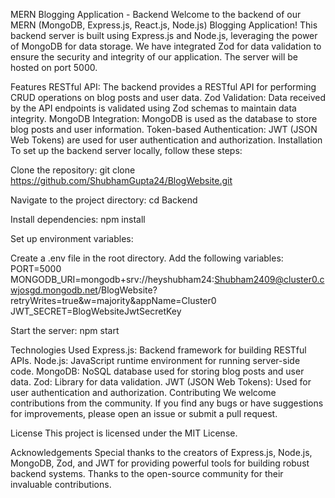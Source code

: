 
MERN Blogging Application - Backend
Welcome to the backend of our MERN (MongoDB, Express.js, React.js, Node.js) Blogging Application! This backend server is built using Express.js and Node.js, leveraging the power of MongoDB for data storage. We have integrated Zod for data validation to ensure the security and integrity of our application. The server will be hosted on port 5000.

Features
RESTful API: The backend provides a RESTful API for performing CRUD operations on blog posts and user data.
Zod Validation: Data received by the API endpoints is validated using Zod schemas to maintain data integrity.
MongoDB Integration: MongoDB is used as the database to store blog posts and user information.
Token-based Authentication: JWT (JSON Web Tokens) are used for user authentication and authorization.
Installation
To set up the backend server locally, follow these steps:

Clone the repository:
git clone https://github.com/ShubhamGupta24/BlogWebsite.git

Navigate to the project directory:
cd Backend

Install dependencies:
npm install

Set up environment variables:

Create a .env file in the root directory.
Add the following variables:
PORT=5000
MONGODB_URI=mongodb+srv://heyshubham24:Shubham2409@cluster0.cwjosgd.mongodb.net/BlogWebsite?retryWrites=true&w=majority&appName=Cluster0
JWT_SECRET=BlogWebsiteJwtSecretKey

Start the server:
npm start

Technologies Used
Express.js: Backend framework for building RESTful APIs.
Node.js: JavaScript runtime environment for running server-side code.
MongoDB: NoSQL database used for storing blog posts and user data.
Zod: Library for data validation.
JWT (JSON Web Tokens): Used for user authentication and authorization.
Contributing
We welcome contributions from the community. If you find any bugs or have suggestions for improvements, please open an issue or submit a pull request.

License
This project is licensed under the MIT License.

Acknowledgements
Special thanks to the creators of Express.js, Node.js, MongoDB, Zod, and JWT for providing powerful tools for building robust backend systems.
Thanks to the open-source community for their invaluable contributions.


